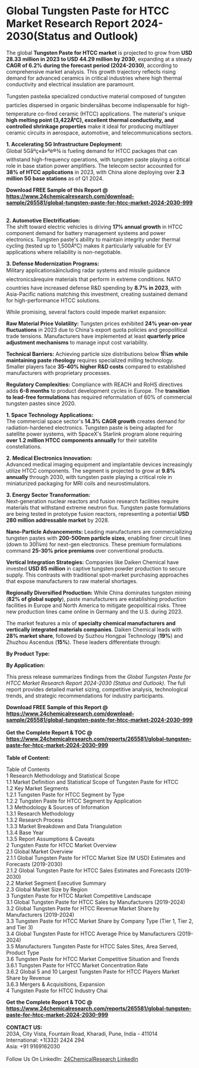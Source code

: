 <h1>Global Tungsten Paste for HTCC Market Research Report 2024-2030(Status and Outlook)</h1><p>The global <strong>Tungsten Paste for HTCC market</strong> is projected to grow from <strong>USD 28.33 million in 2023 to USD 44.29 million by 2030</strong>, expanding at a steady <strong>CAGR of 6.2% during the forecast period (2024-2030)</strong>, according to comprehensive market analysis. This growth trajectory reflects rising demand for advanced ceramics in critical industries where high thermal conductivity and electrical insulation are paramount.</p><p>Tungsten pasteâa specialized conductive material composed of tungsten particles dispersed in organic bindersâhas become indispensable for high-temperature co-fired ceramic (HTCC) applications. The material's unique <strong>high melting point (3,422Â°C), excellent thermal conductivity, and controlled shrinkage properties</strong> make it ideal for producing multilayer ceramic circuits in aerospace, automotive, and telecommunications sectors.</p><p><strong>1. Accelerating 5G Infrastructure Deployment:</strong><br>
Global 5Gåºç«å»ºè®¾ is fueling demand for HTCC packages that can withstand high-frequency operations, with tungsten paste playing a critical role in base station power amplifiers. The telecom sector accounted for <strong>38% of HTCC applications</strong> in 2023, with China alone deploying over <strong>2.3 million 5G base stations</strong> as of Q1 2024.</p><div><b>Download FREE Sample of this Report @ 
            <a href="https://www.24chemicalresearch.com/download-sample/265581/global-tungsten-paste-for-htcc-market-2024-2030-999">
            https://www.24chemicalresearch.com/download-sample/265581/global-tungsten-paste-for-htcc-market-2024-2030-999</a></b></div><br><p><strong>2. Automotive Electrification:</strong><br>
The shift toward electric vehicles is driving <strong>17% annual growth</strong> in HTCC component demand for battery management systems and power electronics. Tungsten paste's ability to maintain integrity under thermal cycling (tested up to 1,500Â°C) makes it particularly valuable for EV applications where reliability is non-negotiable.</p><p><strong>3. Defense Modernization Programs:</strong><br>
Military applicationsâincluding radar systems and missile guidance electronicsârequire materials that perform in extreme conditions. NATO countries have increased defense R&amp;D spending by <strong>8.7% in 2023</strong>, with Asia-Pacific nations matching this investment, creating sustained demand for high-performance HTCC solutions.</p><p>While promising, several factors could impede market expansion:</p><p><strong>Raw Material Price Volatility:</strong> Tungsten prices exhibited <strong>24% year-on-year fluctuations</strong> in 2023 due to China's export quota policies and geopolitical trade tensions. Manufacturers have implemented at least <strong>quarterly price adjustment mechanisms</strong> to manage input cost variability.</p><p><strong>Technical Barriers:</strong> Achieving particle size distributions below <strong>1Î¼m while maintaining paste rheology</strong> requires specialized milling technology. Smaller players face <strong>35-40% higher R&amp;D costs</strong> compared to established manufacturers with proprietary processes.</p><p><strong>Regulatory Complexities:</strong> Compliance with REACH and RoHS directives adds <strong>6-8 months</strong> to product development cycles in Europe. The <strong>transition to lead-free formulations</strong> has required reformulation of 60% of commercial tungsten pastes since 2020.</p><p><strong>1. Space Technology Applications:</strong><br>
The commercial space sector's <strong>14.3% CAGR growth</strong> creates demand for radiation-hardened electronics. Tungsten paste is being adapted for satellite power systems, with SpaceX's Starlink program alone requiring <strong>over 1.2 million HTCC components annually</strong> for their satellite constellations.</p><p><strong>2. Medical Electronics Innovation:</strong><br>
Advanced medical imaging equipment and implantable devices increasingly utilize HTCC components. The segment is projected to grow at <strong>9.8% annually</strong> through 2030, with tungsten paste playing a critical role in miniaturized packaging for MRI coils and neurostimulators.</p><p><strong>3. Energy Sector Transformation:</strong><br>
Next-generation nuclear reactors and fusion research facilities require materials that withstand extreme neutron flux. Tungsten paste formulations are being tested in prototype fusion reactors, representing a potential <strong>USD 280 million addressable market</strong> by 2028.</p><p><strong>Nano-Particle Advancements:</strong> Leading manufacturers are commercializing tungsten pastes with <strong>200-500nm particle sizes</strong>, enabling finer circuit lines (down to 30Î¼m) for next-gen electronics. These premium formulations command <strong>25-30% price premiums</strong> over conventional products.</p><p><strong>Vertical Integration Strategies:</strong> Companies like Daiken Chemical have invested <strong>USD 85 million</strong> in captive tungsten powder production to secure supply. This contrasts with traditional spot-market purchasing approaches that expose manufacturers to raw material shortages.</p><p><strong>Regionally Diversified Production:</strong> While China dominates tungsten mining (<strong>82% of global supply</strong>), paste manufacturers are establishing production facilities in Europe and North America to mitigate geopolitical risks. Three new production lines came online in Germany and the U.S. during 2023.</p><p>The market features a mix of <strong>specialty chemical manufacturers and vertically integrated materials companies</strong>. Daiken Chemical leads with <strong>28% market share</strong>, followed by Suzhou Hongpai Technology (<strong>19%</strong>) and Zhuzhou Ascendus (<strong>15%</strong>). These leaders differentiate through:</p><p><strong>By Product Type:</strong></p><p><strong>By Application:</strong></p><p>This press release summarizes findings from the <em>Global Tungsten Paste for HTCC Market Research Report 2024-2030 (Status and Outlook)</em>. The full report provides detailed market sizing, competitive analysis, technological trends, and strategic recommendations for industry participants.</p><div><b>Download FREE Sample of this Report @ 
            <a href="https://www.24chemicalresearch.com/download-sample/265581/global-tungsten-paste-for-htcc-market-2024-2030-999">
            https://www.24chemicalresearch.com/download-sample/265581/global-tungsten-paste-for-htcc-market-2024-2030-999</a></b></div><br><div><b>Get the Complete Report & TOC @ 
            <a href="https://www.24chemicalresearch.com/reports/265581/global-tungsten-paste-for-htcc-market-2024-2030-999">
            https://www.24chemicalresearch.com/reports/265581/global-tungsten-paste-for-htcc-market-2024-2030-999</a></b></div><br>
            <b>Table of Content:</b><p>Table of Contents<br />
1 Research Methodology and Statistical Scope<br />
1.1 Market Definition and Statistical Scope of Tungsten Paste for HTCC<br />
1.2 Key Market Segments<br />
1.2.1 Tungsten Paste for HTCC Segment by Type<br />
1.2.2 Tungsten Paste for HTCC Segment by Application<br />
1.3 Methodology & Sources of Information<br />
1.3.1 Research Methodology<br />
1.3.2 Research Process<br />
1.3.3 Market Breakdown and Data Triangulation<br />
1.3.4 Base Year<br />
1.3.5 Report Assumptions & Caveats<br />
2 Tungsten Paste for HTCC Market Overview<br />
2.1 Global Market Overview<br />
2.1.1 Global Tungsten Paste for HTCC Market Size (M USD) Estimates and Forecasts (2019-2030)<br />
2.1.2 Global Tungsten Paste for HTCC Sales Estimates and Forecasts (2019-2030)<br />
2.2 Market Segment Executive Summary<br />
2.3 Global Market Size by Region<br />
3 Tungsten Paste for HTCC Market Competitive Landscape<br />
3.1 Global Tungsten Paste for HTCC Sales by Manufacturers (2019-2024)<br />
3.2 Global Tungsten Paste for HTCC Revenue Market Share by Manufacturers (2019-2024)<br />
3.3 Tungsten Paste for HTCC Market Share by Company Type (Tier 1, Tier 2, and Tier 3)<br />
3.4 Global Tungsten Paste for HTCC Average Price by Manufacturers (2019-2024)<br />
3.5 Manufacturers Tungsten Paste for HTCC Sales Sites, Area Served, Product Type<br />
3.6 Tungsten Paste for HTCC Market Competitive Situation and Trends<br />
3.6.1 Tungsten Paste for HTCC Market Concentration Rate<br />
3.6.2 Global 5 and 10 Largest Tungsten Paste for HTCC Players Market Share by Revenue<br />
3.6.3 Mergers & Acquisitions, Expansion<br />
4 Tungsten Paste for HTCC Industry Chai</p><div><b>Get the Complete Report & TOC @ 
            <a href="https://www.24chemicalresearch.com/reports/265581/global-tungsten-paste-for-htcc-market-2024-2030-999">
            https://www.24chemicalresearch.com/reports/265581/global-tungsten-paste-for-htcc-market-2024-2030-999</a></b></div><br><b>CONTACT US:</b><br>
            203A, City Vista, Fountain Road, Kharadi, Pune, India - 411014<br>
            International: +1(332) 2424 294<br>
            Asia: +91 9169162030 <br><br>
            Follow Us On LinkedIn: <a href="https://www.linkedin.com/company/24chemicalresearch/">24ChemicalResearch LinkedIn</a>